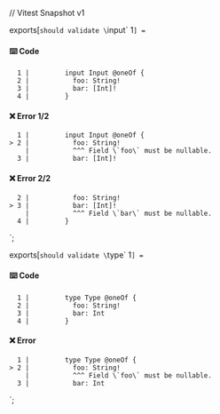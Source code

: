 // Vitest Snapshot v1

exports[`should validate \`input\` 1`] = `
#### ⌨️ Code

      1 |         input Input @oneOf {
      2 |           foo: String!
      3 |           bar: [Int]!
      4 |         }

#### ❌ Error 1/2

      1 |         input Input @oneOf {
    > 2 |           foo: String!
        |           ^^^ Field \`foo\` must be nullable.
      3 |           bar: [Int]!

#### ❌ Error 2/2

      2 |           foo: String!
    > 3 |           bar: [Int]!
        |           ^^^ Field \`bar\` must be nullable.
      4 |         }
`;

exports[`should validate \`type\` 1`] = `
#### ⌨️ Code

      1 |         type Type @oneOf {
      2 |           foo: String!
      3 |           bar: Int
      4 |         }

#### ❌ Error

      1 |         type Type @oneOf {
    > 2 |           foo: String!
        |           ^^^ Field \`foo\` must be nullable.
      3 |           bar: Int
`;
